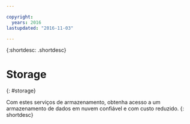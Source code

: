 ```yaml
---

copyright:
  years: 2016
lastupdated: "2016-11-03"

---
```



{:shortdesc: .shortdesc}

# Storage
{: #storage}

Com estes serviços de armazenamento, obtenha acesso a um armazenamento de dados em nuvem confiável e com custo reduzido.
{: shortdesc}
